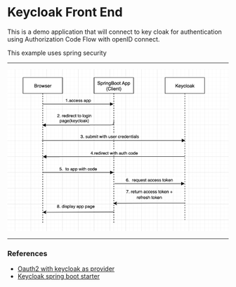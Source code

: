 # Keycloak Front End
This is a demo application that will connect to key cloak for authentication using Authorization Code Flow with openID connect.

This example uses spring security

---

![](authorization_code_flow.png)

---

### References

* [Oauth2 with keycloak as provider](https://ravthiru.medium.com/springboot-oauth2-with-keycloak-as-provider-c31b2897e913)
* [Keycloak spring boot starter](https://www.keycloak.org/docs/latest/securing_apps/#_spring_boot_adapter)

